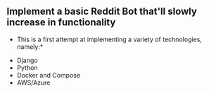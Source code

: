 ## Implement a basic Reddit Bot that'll slowly increase in functionality

* This is a first attempt at implementing a variety of technologies, namely:*

- Django
- Python
- Docker and Compose
- AWS/Azure